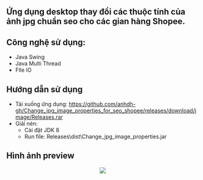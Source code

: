 ## Ứng dụng desktop thay đổi các thuộc tính của ảnh jpg chuẩn seo cho các gian hàng Shopee.

## Công nghệ sử dụng:
- Java Swing
- Java Multi Thread
- FIle IO

## Hướng dẫn sử dụng
- Tải xuống ứng dụng: https://github.com/anhdh-gh/Change_jpg_image_properties_for_seo_shopee/releases/download/image/Releases.rar
- Giải nén:
  - Cài đặt JDK 8
  - Run file: Releases\dist\Change_jpg_image_properties.jar

## Hình ảnh preview
<p align="center">
  <img src="https://user-images.githubusercontent.com/79781308/173051517-fb73d846-d44e-4c91-87c6-8aa2fceb664e.png" />
</p>
